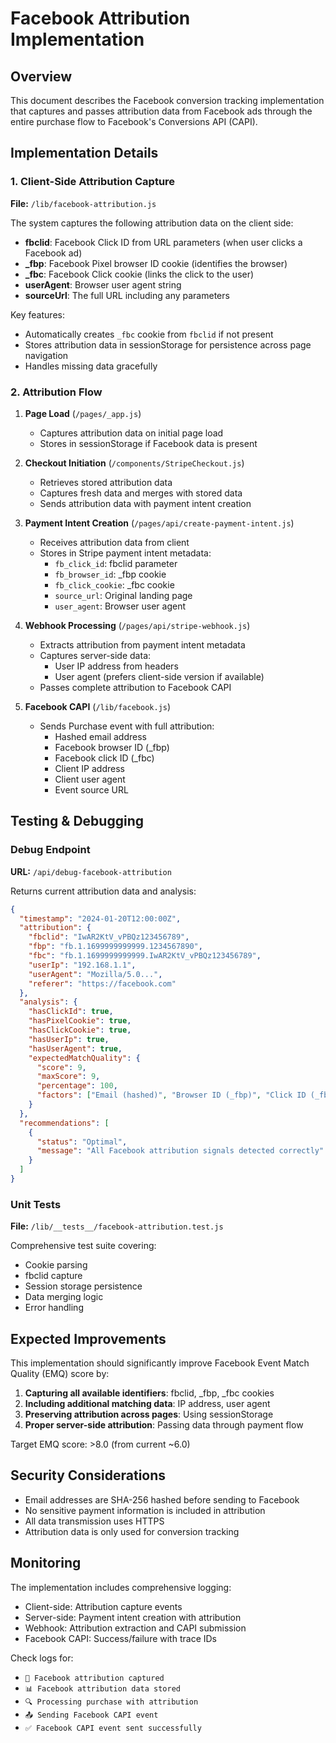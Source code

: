 # Facebook Attribution Implementation

## Overview

This document describes the Facebook conversion tracking implementation that captures and passes attribution data from Facebook ads through the entire purchase flow to Facebook's Conversions API (CAPI).

## Implementation Details

### 1. Client-Side Attribution Capture

**File:** `/lib/facebook-attribution.js`

The system captures the following attribution data on the client side:
- **fbclid**: Facebook Click ID from URL parameters (when user clicks a Facebook ad)
- **_fbp**: Facebook Pixel browser ID cookie (identifies the browser)
- **_fbc**: Facebook Click cookie (links the click to the user)
- **userAgent**: Browser user agent string
- **sourceUrl**: The full URL including any parameters

Key features:
- Automatically creates `_fbc` cookie from `fbclid` if not present
- Stores attribution data in sessionStorage for persistence across page navigation
- Handles missing data gracefully

### 2. Attribution Flow

1. **Page Load** (`/pages/_app.js`)
   - Captures attribution data on initial page load
   - Stores in sessionStorage if Facebook data is present

2. **Checkout Initiation** (`/components/StripeCheckout.js`)
   - Retrieves stored attribution data
   - Captures fresh data and merges with stored data
   - Sends attribution data with payment intent creation

3. **Payment Intent Creation** (`/pages/api/create-payment-intent.js`)
   - Receives attribution data from client
   - Stores in Stripe payment intent metadata:
     - `fb_click_id`: fbclid parameter
     - `fb_browser_id`: _fbp cookie
     - `fb_click_cookie`: _fbc cookie
     - `source_url`: Original landing page
     - `user_agent`: Browser user agent

4. **Webhook Processing** (`/pages/api/stripe-webhook.js`)
   - Extracts attribution from payment intent metadata
   - Captures server-side data:
     - User IP address from headers
     - User agent (prefers client-side version if available)
   - Passes complete attribution to Facebook CAPI

5. **Facebook CAPI** (`/lib/facebook.js`)
   - Sends Purchase event with full attribution:
     - Hashed email address
     - Facebook browser ID (_fbp)
     - Facebook click ID (_fbc)
     - Client IP address
     - Client user agent
     - Event source URL

## Testing & Debugging

### Debug Endpoint

**URL:** `/api/debug-facebook-attribution`

Returns current attribution data and analysis:
```json
{
  "timestamp": "2024-01-20T12:00:00Z",
  "attribution": {
    "fbclid": "IwAR2KtV_vPBQz123456789",
    "fbp": "fb.1.1699999999999.1234567890",
    "fbc": "fb.1.1699999999999.IwAR2KtV_vPBQz123456789",
    "userIp": "192.168.1.1",
    "userAgent": "Mozilla/5.0...",
    "referer": "https://facebook.com"
  },
  "analysis": {
    "hasClickId": true,
    "hasPixelCookie": true,
    "hasClickCookie": true,
    "hasUserIp": true,
    "hasUserAgent": true,
    "expectedMatchQuality": {
      "score": 9,
      "maxScore": 9,
      "percentage": 100,
      "factors": ["Email (hashed)", "Browser ID (_fbp)", "Click ID (_fbc/fbclid)", "IP Address", "User Agent"]
    }
  },
  "recommendations": [
    {
      "status": "Optimal",
      "message": "All Facebook attribution signals detected correctly"
    }
  ]
}
```

### Unit Tests

**File:** `/lib/__tests__/facebook-attribution.test.js`

Comprehensive test suite covering:
- Cookie parsing
- fbclid capture
- Session storage persistence
- Data merging logic
- Error handling

## Expected Improvements

This implementation should significantly improve Facebook Event Match Quality (EMQ) score by:

1. **Capturing all available identifiers**: fbclid, _fbp, _fbc cookies
2. **Including additional matching data**: IP address, user agent
3. **Preserving attribution across pages**: Using sessionStorage
4. **Proper server-side attribution**: Passing data through payment flow

Target EMQ score: >8.0 (from current ~6.0)

## Security Considerations

- Email addresses are SHA-256 hashed before sending to Facebook
- No sensitive payment information is included in attribution
- All data transmission uses HTTPS
- Attribution data is only used for conversion tracking

## Monitoring

The implementation includes comprehensive logging:
- Client-side: Attribution capture events
- Server-side: Payment intent creation with attribution
- Webhook: Attribution extraction and CAPI submission
- Facebook CAPI: Success/failure with trace IDs

Check logs for:
- `🎯 Facebook attribution captured`
- `📊 Facebook attribution data stored`
- `🔍 Processing purchase with attribution`
- `📤 Sending Facebook CAPI event`
- `✅ Facebook CAPI event sent successfully`
